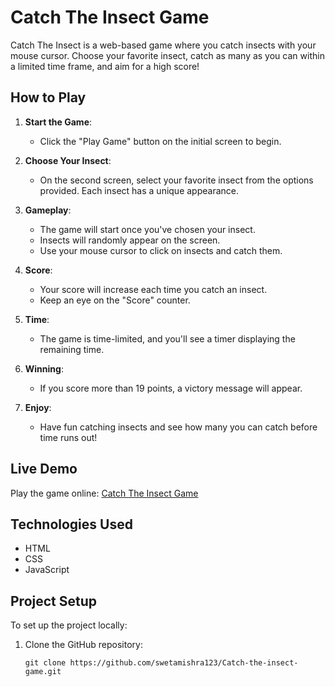 # Catch The Insect Game

Catch The Insect is a web-based game where you catch insects with your mouse cursor. Choose your favorite insect, catch as many as you can within a limited time frame, and aim for a high score!

## How to Play

1. **Start the Game**:
   - Click the "Play Game" button on the initial screen to begin.

2. **Choose Your Insect**:
   - On the second screen, select your favorite insect from the options provided. Each insect has a unique appearance.

3. **Gameplay**:
   - The game will start once you've chosen your insect.
   - Insects will randomly appear on the screen.
   - Use your mouse cursor to click on insects and catch them.

4. **Score**:
   - Your score will increase each time you catch an insect.
   - Keep an eye on the "Score" counter.

5. **Time**:
   - The game is time-limited, and you'll see a timer displaying the remaining time.

6. **Winning**:
   - If you score more than 19 points, a victory message will appear.

7. **Enjoy**:
   - Have fun catching insects and see how many you can catch before time runs out!

## Live Demo

Play the game online: [Catch The Insect Game](https://catch-the-insect-game.vercel.app/)

## Technologies Used

- HTML
- CSS
- JavaScript

## Project Setup

To set up the project locally:

1. Clone the GitHub repository:
   ```shell
   git clone https://github.com/swetamishra123/Catch-the-insect-game.git
